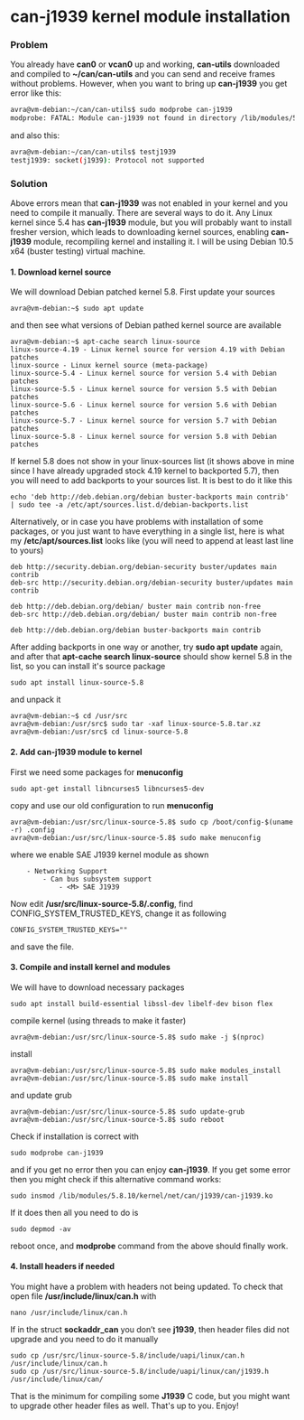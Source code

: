 # can-j1939 kernel module installation #



### Problem

You already have **can0** or **vcan0** up and working, **can-utils** downloaded and compiled to **~/can/can-utils** and you can send and receive frames without problems. However, when you want to bring up **can-j1939** you get error like this:

```bash
avra@vm-debian:~/can/can-utils$ sudo modprobe can-j1939
modprobe: FATAL: Module can-j1939 not found in directory /lib/modules/5.7.0.0.bpo.2-amd64
```

and also this:

```bash
avra@vm-debian:~/can/can-utils$ testj1939
testj1939: socket(j1939): Protocol not supported
```



### Solution

Above errors mean that **can-j1939** was not enabled in your kernel and you need to compile it manually. There are several ways to do it. Any Linux kernel since 5.4 has **can-j1939** module, but you will probably want to install fresher version, which leads to downloading kernel sources, enabling **can-j1939** module, recompiling kernel and installing it. I will be using Debian 10.5 x64 (buster testing) virtual machine.



#### 1. Download kernel source ####

We will download Debian patched kernel 5.8. First update your sources

```
avra@vm-debian:~$ sudo apt update
```

and then see what versions of Debian pathed kernel source are available

```
avra@vm-debian:~$ apt-cache search linux-source
linux-source-4.19 - Linux kernel source for version 4.19 with Debian patches
linux-source - Linux kernel source (meta-package)
linux-source-5.4 - Linux kernel source for version 5.4 with Debian patches
linux-source-5.5 - Linux kernel source for version 5.5 with Debian patches
linux-source-5.6 - Linux kernel source for version 5.6 with Debian patches
linux-source-5.7 - Linux kernel source for version 5.7 with Debian patches
linux-source-5.8 - Linux kernel source for version 5.8 with Debian patches
```

If kernel 5.8 does not show in your linux-sources list (it shows above in mine since I have already upgraded stock 4.19 kernel to backported 5.7), then you will need to add backports to your sources list. It is best to do it like this

```
echo 'deb http://deb.debian.org/debian buster-backports main contrib' | sudo tee -a /etc/apt/sources.list.d/debian-backports.list
```

Alternatively, or in case you have problems with installation of some packages, or you just want to have everything in a single list, here is what my **/etc/apt/sources.list** looks like (you will need to append at least last line to yours)

```
deb http://security.debian.org/debian-security buster/updates main contrib
deb-src http://security.debian.org/debian-security buster/updates main contrib

deb http://deb.debian.org/debian/ buster main contrib non-free
deb-src http://deb.debian.org/debian/ buster main contrib non-free

deb http://deb.debian.org/debian buster-backports main contrib
```

After adding backports in one way or another, try **sudo apt update** again, and after that **apt-cache search linux-source** should show kernel 5.8 in the list, so you can install it's source package

```
sudo apt install linux-source-5.8
```

and unpack it
```
avra@vm-debian:~$ cd /usr/src
avra@vm-debian:/usr/src$ sudo tar -xaf linux-source-5.8.tar.xz
avra@vm-debian:/usr/src$ cd linux-source-5.8
```



#### 2. Add can-j1939 module to kernel ####

First we need some packages for **menuconfig** 

```
sudo apt-get install libncurses5 libncurses5-dev
```

copy and use our old configuration to run **menuconfig**

```
avra@vm-debian:/usr/src/linux-source-5.8$ sudo cp /boot/config-$(uname -r) .config
avra@vm-debian:/usr/src/linux-source-5.8$ sudo make menuconfig
```

where we enable SAE  J1939 kernel module as shown

```
	- Networking Support
		- Can bus subsystem support
			- <M> SAE J1939
```

Now edit **/usr/src/linux-source-5.8/.config**, find CONFIG_SYSTEM_TRUSTED_KEYS, change it as following
```
CONFIG_SYSTEM_TRUSTED_KEYS=""
```

and save the file.



#### 3. Compile and install kernel and modules

We will have to download necessary packages

```
sudo apt install build-essential libssl-dev libelf-dev bison flex
```

compile kernel (using threads to make it faster)

```
avra@vm-debian:/usr/src/linux-source-5.8$ sudo make -j $(nproc)
```

install

```
avra@vm-debian:/usr/src/linux-source-5.8$ sudo make modules_install
avra@vm-debian:/usr/src/linux-source-5.8$ sudo make install
```

and update grub

```
avra@vm-debian:/usr/src/linux-source-5.8$ sudo update-grub
avra@vm-debian:/usr/src/linux-source-5.8$ sudo reboot
```

Check if installation is correct with

```
sudo modprobe can-j1939
```

and if you get no error then you can enjoy **can-j1939**. If you get some error then you might check if this alternative command works:

```
sudo insmod /lib/modules/5.8.10/kernel/net/can/j1939/can-j1939.ko
```

If it does then all you need to do is 

```
sudo depmod -av
```

reboot once, and **modprobe** command from the above should finally work.



#### 4. Install headers if needed

You might have a problem with headers not being updated. To check that open file **/usr/include/linux/can.h** with

```
nano /usr/include/linux/can.h
```

If in the struct **sockaddr_can** you don’t see **j1939**, then header files did not upgrade and you need to do it manually

```
sudo cp /usr/src/linux-source-5.8/include/uapi/linux/can.h /usr/include/linux/can.h
sudo cp /usr/src/linux-source-5.8/include/uapi/linux/can/j1939.h /usr/include/linux/can/
```

That is the minimum for compiling some **J1939** C code, but you might want to upgrade other header files as well. That's up to you. Enjoy!
